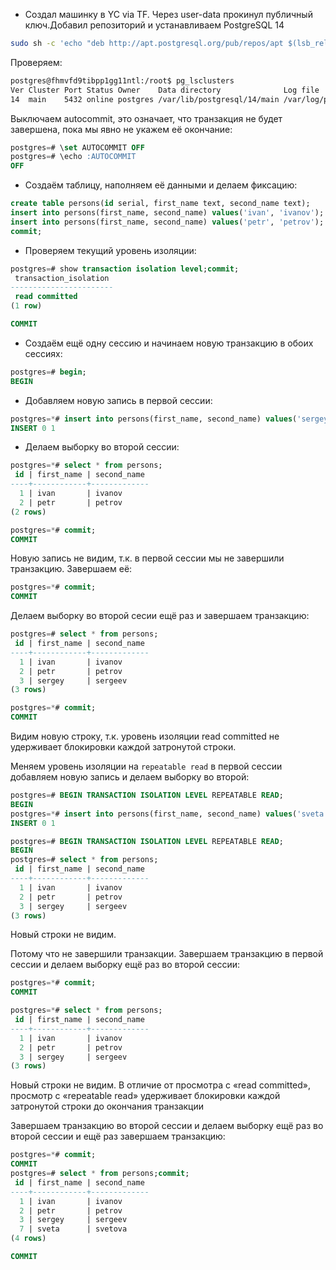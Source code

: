 

- Создал машинку в YC via TF. Через user-data прокинул публичный ключ.Добавил репозиторий и устанавливаем PostgreSQL 14
```bash
sudo sh -c 'echo "deb http://apt.postgresql.org/pub/repos/apt $(lsb_release -cs)-pgdg main" > /etc/apt/sources.list.d/pgdg.list' && wget --quiet -O - https://www.postgresql.org/media/keys/ACCC4CF8.asc | sudo apt-key add - && sudo apt-get update && sudo apt-get -y install postgresql-14
```
Проверяем:
```bash
postgres@fhmvfd9tibpp1gg11ntl:/root$ pg_lsclusters
Ver Cluster Port Status Owner    Data directory              Log file
14  main    5432 online postgres /var/lib/postgresql/14/main /var/log/postgresql/postgresql-14-main.log
```
Выключаем autocommit, это означает, что транзакция не будет завершена, пока мы явно не укажем её окончание:
```SQL
postgres=# \set AUTOCOMMIT OFF
postgres=# \echo :AUTOCOMMIT
OFF
```
- Создаём таблицу, наполняем её данными и делаем фиксацию:
```SQL
create table persons(id serial, first_name text, second_name text);
insert into persons(first_name, second_name) values('ivan', 'ivanov');
insert into persons(first_name, second_name) values('petr', 'petrov');
commit;
```
- Проверяем текущий уровень изоляции:
```SQL
postgres=# show transaction isolation level;commit;
 transaction_isolation
-----------------------
 read committed
(1 row)

COMMIT

```
- Создаём ещё одну сессию и начинаем новую транзакцию в обоих сессиях:
```SQL
postgres=# begin;
BEGIN
```
- Добавляем новую запись в первой сессии:
```SQL
postgres=*# insert into persons(first_name, second_name) values('sergey', 'sergeev');
INSERT 0 1
```
- Делаем выборку во второй сессии:
```SQL
postgres=*# select * from persons;
 id | first_name | second_name
----+------------+-------------
  1 | ivan       | ivanov
  2 | petr       | petrov
(2 rows)

postgres=*# commit;
COMMIT
```
Новую запись не видим, т.к. в первой сессии мы не завершили транзакцию. Завершаем её:
```SQL
postgres=*# commit;
COMMIT
```
Делаем выборку во второй сесии ещё раз и завершаем транзакцию:
```SQL
postgres=# select * from persons;
 id | first_name | second_name
----+------------+-------------
  1 | ivan       | ivanov
  2 | petr       | petrov
  3 | sergey     | sergeev
(3 rows)

postgres=*# commit;
COMMIT
```
Видим новую строку, т.к. уровень изоляции read committed не удерживает блокировки каждой затронутой строки.

Меняем уровень изоляции на ```repeatable read```
в первой сессии добавляем новую запись и делаем выборку во второй:
```SQL
postgres=# BEGIN TRANSACTION ISOLATION LEVEL REPEATABLE READ;
BEGIN
postgres=*# insert into persons(first_name, second_name) values('sveta', 'svetova');
INSERT 0 1

postgres=# BEGIN TRANSACTION ISOLATION LEVEL REPEATABLE READ;
BEGIN
postgres=# select * from persons;
 id | first_name | second_name
----+------------+-------------
  1 | ivan       | ivanov
  2 | petr       | petrov
  3 | sergey     | sergeev
(3 rows)
```
Новый строки не видим.

Потому что не завершили транзакции.
Завершаем транзакцию в первой сессии и делаем выборку ещё раз во второй сессии:
```SQL
postgres=*# commit;
COMMIT

postgres=*# select * from persons;
 id | first_name | second_name
----+------------+-------------
  1 | ivan       | ivanov
  2 | petr       | petrov
  3 | sergey     | sergeev
(3 rows)
```
Новый строки не видим.
В отличие от просмотра с «read committed», просмотр с «repeatable read» удерживает блокировки каждой затронутой строки до окончания транзакции

Завершаем транзакцию во второй сессии и делаем выборку ещё раз во второй сессии и ещё раз завершаем транзакцию:
```SQL
postgres=*# commit;
COMMIT
postgres=# select * from persons;commit;
 id | first_name | second_name
----+------------+-------------
  1 | ivan       | ivanov
  2 | petr       | petrov
  3 | sergey     | sergeev
  7 | sveta      | svetova
(4 rows)

COMMIT
```
